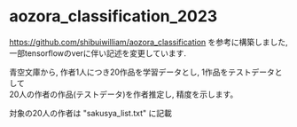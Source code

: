 # aozora_classification_2023
https://github.com/shibuiwilliam/aozora_classification を参考に構築しました, 一部tensorflowのverに伴い記述を変更しています.

青空文庫から, 作者1人につき20作品を学習データとし, 1作品をテストデータとして\
20人の作者の作品(テストデータ)を作者推定し, 精度を示します。

対象の20人の作者は "sakusya_list.txt" に記載
